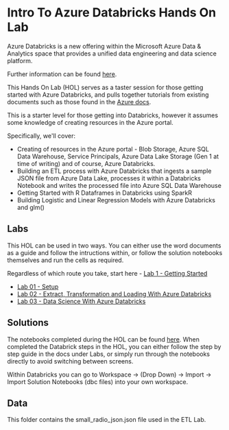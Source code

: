# Intro To Azure Databricks Hands On Lab

Azure Databricks is a new offering within the Microsoft Azure Data & Analytics space that provides a unified data engineering and data science platform.

Further information can be found [here](https://azure.microsoft.com/en-gb/resources/videos/azure-databricks-overview/).

This Hands On Lab (HOL) serves as a taster session for those getting started with Azure Databricks, and pulls together tutorials from existing documents such as those found in the [Azure docs](https://docs.microsoft.com/en-us/azure/azure-databricks/databricks-extract-load-sql-data-warehouse).

This is a starter level for those getting into Databricks, however it assumes some knowledge of creating resources in the Azure portal.

Specifically, we'll cover:

- Creating of resources in the Azure portal - Blob Storage, Azure SQL Data Warehouse, Service Principals, Azure Data Lake Storage (Gen 1 at time of writing) and of course, Azure Databricks.
- Building an ETL process with Azure Databricks that ingests a sample JSON file from Azure Data Lake, processes it within a Databricks Notebook and writes the processed file into Azure SQL Data Warehouse
- Getting Started with R Dataframes in Databricks using SparkR
- Building Logistic and Linear Regression Models with Azure Databricks and glm()

## Labs

This HOL can be used in two ways. You can either use the word documents as a guide and follow the intructions within, or follow the solution notebooks themselves and run the cells as required.

Regardless of which route you take, start here - [Lab 1 - Getting Started](https://github.com/midomsft/DatabricksHOL/blob/master/Labs/LAB01%20-%20Setting%20up%20Resources.docx)

- [Lab 01 - Setup](/Labs/LAB01%20-%20Setting%20up%20Resources.docx)
- [Lab 02 - Extract, Transformation and Loading With Azure Databricks](/labs/LAB02%20-%20Extract%2C%20transform%2C%20and%20load%20data%20using%20Azure%20Databricks.docx)
- [Lab 03 - Data Science With Azure Databricks](/Labs/LAB03%20-%20Data%20Science%20using%20Azure%20Databricks.docx)

## Solutions

The notebooks completed during the HOL can be found [here](https://github.com/midomsft/DatabricksHOL/tree/master/Solution%20Notebooks). When completed the Databrick steps in the HOL, you can either follow the step by step guide in the docs under Labs, or simply run through the notebooks directly to avoid switching between screens.

Within Databricks you can go to Workspace -> (Drop Down) -> Import -> Import Solution Notebooks (dbc files) into your own workspace.

## Data

This folder contains the small_radio_json.json file used in the ETL Lab.






